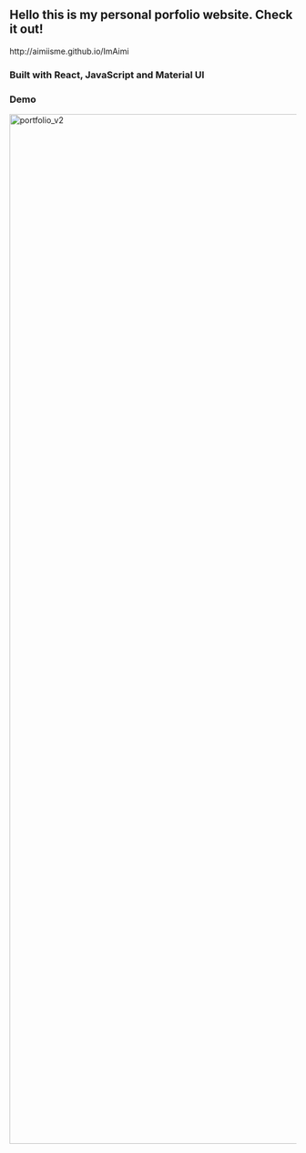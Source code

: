 <h2> Hello this is my personal porfolio website. Check it out! </h2>
http://aimiisme.github.io/ImAimi
<h3> Built with React, JavaScript and Material UI </h3>
<h3>Demo</h3>

<img width="1809" alt="portfolio_v2" src="https://github.com/aimiisme/ImAimi.github.io/assets/90480687/2f70fc2c-2903-41aa-a4c5-b7a02df0b28d">
